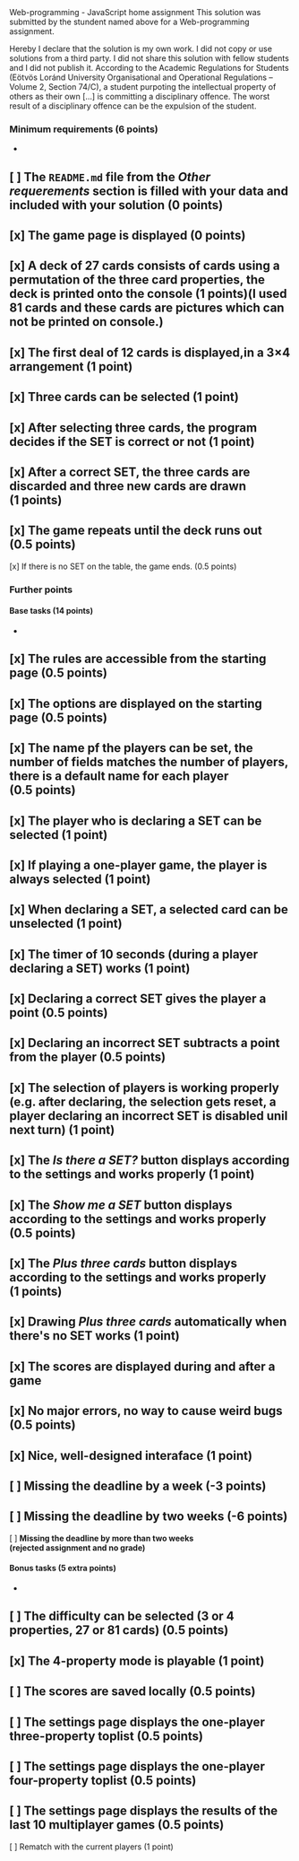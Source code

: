 <Rizwan Hussain>
<ULLBQG>
Web-programming - JavaScript home assignment This solution was submitted by the stundent named above for a Web-programming assignment.

Hereby I declare that the solution is my own work. I did not copy or use solutions from a third party. I did not share this solution with fellow students and I did not publish it. According to the Academic Regulations for Students (Eötvös Loránd University Organisational and Operational Regulations – Volume 2, Section 74/C), a student purpoting the intellectual property of others as their own [...] is committing a disciplinary offence. The worst result of a disciplinary offence can be the expulsion of the student.
### Minimum requirements (6 points)
-
[ ] The
`README.md`
file from the
*Other requerements*
section is filled with your data and included with your solution (0&nbsp;points)
-
[x] The game page is displayed (0&nbsp;points)
-
[x] A deck of 27 cards consists of cards using a permutation of the three card properties, the deck is printed onto the console (1&nbsp;points)(I used 81 cards and these cards are pictures which can not be printed on console.)
-
[x] The first deal of 12 cards is displayed,in a 3×4 arrangement (1&nbsp;point)
-
[x] Three cards can be selected (1&nbsp;point)
-
[x] After selecting three cards, the program decides if the SET is correct or not (1&nbsp;point)
-
[x] After a correct SET, the three cards are discarded and three new cards are drawn (1&nbsp;points)
-
[x] The game repeats until the deck runs out (0.5&nbsp;points)
-
[x] If there is no SET on the table, the game ends. (0.5&nbsp;points)
### Further points
#### Base tasks (14 points)
-
[x] The rules are accessible from the starting page (0.5&nbsp;points)
-
[x] The options are displayed on the starting page (0.5&nbsp;points)
-
[x] The name pf the players can be set, the number of fields matches the number of players, there is a default name for each player (0.5&nbsp;points)
-
[x] The player who is declaring a SET can be selected (1&nbsp;point)
-
[x] If playing a one-player game, the player is always selected (1&nbsp;point)
-
[x] When declaring a SET, a selected card can be unselected (1&nbsp;point)
-
[x] The timer of 10 seconds (during a player declaring a SET) works (1&nbsp;point)
-
[x] Declaring a correct SET gives the player a point (0.5&nbsp;points)
-
[x] Declaring an incorrect SET subtracts a point from the player (0.5&nbsp;points)
-
[x] The selection of players is working properly (e.g. after declaring, the selection gets reset, a player declaring an incorrect SET is disabled unil next turn) (1&nbsp;point)
-
[x] The
*Is there a SET?*
button displays according to the settings and works properly (1&nbsp;point)
-
[x] The
*Show me a SET*
button displays according to the settings and works properly (0.5&nbsp;points)
-
[x] The
*Plus three cards*
button displays according to the settings and works properly (1&nbsp;points)
-
[x] Drawing
*Plus three cards*
automatically when there's no SET works (1&nbsp;point)
-
[x] The scores are displayed during and after a game
-
[x] No major errors, no way to cause weird bugs (0.5&nbsp;points)
-
[x] Nice, well-designed interaface (1&nbsp;point)
-
[ ]
**Missing the deadline by a week (-3&nbsp;points)**
-
[ ]
**Missing the deadline by two weeks (-6&nbsp;points)**
-
[ ]
**Missing the deadline by more than two weeks (rejected&nbsp;assignment&nbsp;and&nbsp;no&nbsp;grade)**
#### Bonus tasks (5 extra points)
-
[ ] The difficulty can be selected (3 or 4 properties, 27 or 81 cards) (0.5&nbsp;points)
-
[x] The 4-property mode is playable (1&nbsp;point)
-
[ ] The scores are saved locally (0.5&nbsp;points)
-
[ ] The settings page displays the one-player three-property toplist (0.5&nbsp;points)
-
[ ] The settings page displays the one-player four-property toplist (0.5&nbsp;points)
-
[ ] The settings page displays the results of the last 10 multiplayer games (0.5&nbsp;points)
-
[ ] Rematch with the current players (1&nbsp;point)